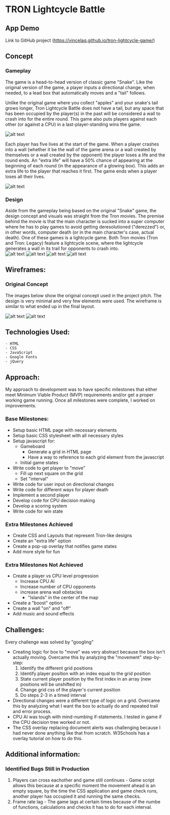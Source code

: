 # TRON Lightcycle Battle
## App Demo
Link to GitHub project (https://vincelaq.github.io/tron-lightcycle-game/)

## Concept
### Gameplay
The game is a head-to-head version of classic game "Snake". Like the original version of the game, a player inputs a directional change, when needed, to a lead box that automatically moves and a "tail" follows. 

Unlike the original game where you collect "apples" and your snake's tail grows longer, Tron Lightcycle Battle does not have a tail, but any space that has been occupied by the player(s) in the past will be considered a wall to crash into for the entire round. This game also puts players against each other (or against a CPU) in a last-player-standing wins the game. 

![alt text](images/landing.png)

Each player has five lives at the start of the game. When a player crashes into a wall (whether it be the wall of the game arena or a wall created by themselves or a wall created by the opponent) the player loses a life and the round ends. An "extra life" will have a 50% chance of appearing at the beginning of each round (in the appearance of a glowing box). This adds an extra life to the player that reaches it first. The game ends when a player loses all their lives.

![alt text](images/gameplay.png)

### Design
Aside from the gameplay being based on the original "Snake" game, the design concept and visuals was straight from the Tron movies. The premise behind the movie is that the main character is sucked into a super computer where he has to play games to avoid getting deresolutioned ("derezzed") or, in other words, computer death (or in the main character's case, actual death). One of these games is a lightcycle game. Both Tron movies (Tron and Tron: Legacy) feature a lightcycle scene, where the lightcycle generates a wall in its trail for opponents to crash into.<br>
![alt text](images/original-lightcycle.gif)
![alt text](images/crash.gif)
![alt text](images/legacy-lightcycle2.gif)
![alt text](images/crash2.gif)

## Wireframes:
### Original Concept
The images below show the original concept used in the project pitch. The design is very minimal and very few elements were used. The wireframe is similar to what ended up in the final layout.

![alt text](images/wireframe4.png)
![alt text](images/wireframe3.png)

## Technologies Used:
    - HTML
    - CSS
    - JavaScript
    - Google Fonts
    - jQuery

## Approach:
My approach to development was to have specific milestones that either meet Minimum Viable Product (MVP) requirements and/or get a proper working game running. Once all milestones were complete, I worked on improvements.

### Base Milestones:
  - Setup basic HTML page with necessary elements
  - Setup basic CSS stylesheet with all necessary styles
  - Setup javascript for:
      - Gameboard
          - Generate a grid in HTML page
          - Have a way to reference to each grid element from the javascript
      - Initial game states
  - Write code to get player to "move"
      - Fill up next square on the grid
      - Set "interval"
  - Write code for user input on directional changes
  - Write code for different ways for player death
  - Implement a second player
  - Develop code for CPU decision making
  - Develop a scoring system
  - Write code for win state

### Extra Milestones Achieved
  - Create CSS and Layouts that represent Tron-like designs
  - Create an "extra life" option
  - Create a pop-up overlay that notifies game states
  - Add more style for fun

### Extra Milestones Not Achieved
  - Create a player vs CPU level progression
      - Increase CPU AI
      - Increase number of CPU opponents
      - increase arena wall obstacles
          - "Islands" in the center of the map
  - Create a "boost" option
  - Create a wall "on" and "off"
  - Add music and sound effects

## Challenges:
Every challenge was solved by "googling"
  - Creating logic for box to "move" was very abstract because the box isn't actually moving. Overcame this by analyzing the "movement" step-by-step:
    1. Identify the different grid positions
    2. Identify player position with an index equal to the grid position
    3. State current player position by the first index in an array (new positions will be unshifted in)
    4. Change grid css of the player's current position
    5. Do steps 2-3 in a timed interval
  - Directional changes were a different type of logic on a grid. Overcame this by analyzing what I want the box to actually do and repeated trail and error process.
  - CPU AI was tough with mind-numbing if-statements. I tested in game if the CPU decision tree worked or not.
  - The CSS overlay replacing document alerts was challenging because I had never done anything like that from scratch. W3Schools has a overlay tutorial on how to do this.

## Additional information:
### Identified Bugs Still in Production
1. Players can cross eachother and game still continues - Game script allows this because at a specific moment the movement ahead is an empty square, by the time the CSS application and game check runs, another player has occupied it and running the same checks.
2. Frame rate lag - The game lags at certain times because of the numbe of functions, calculations and checks it has to do for each interval.
